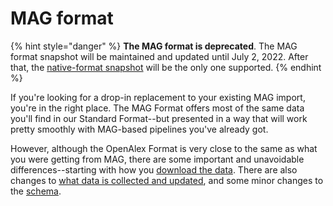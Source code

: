 # MAG format

{% hint style="danger" %}
**The MAG format is deprecated**. The MAG format snapshot will be maintained and updated until July 2, 2022. After that, the [native-format snapshot](../) will be the only one supported.
{% endhint %}

If you're looking for a drop-in replacement to your existing MAG import, you're in the right place. The MAG Format offers most of the same data you'll find in our Standard Format--but presented in a way that will work pretty smoothly with MAG-based pipelines you've already got.

However, although the OpenAlex Format is very close to the same as what you were getting from MAG, there are some important and unavoidable differences--starting with how you [download the data](how-to-download.md). There are also changes to [what data is collected and updated](mag-migration-guide.md), and some minor changes to the [schema](mag-format-schema.md).







